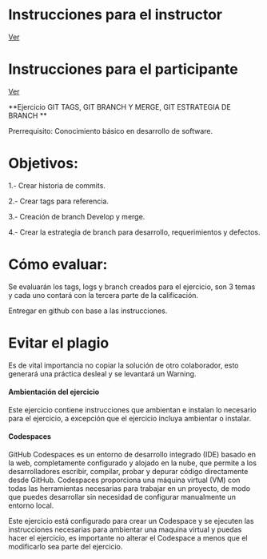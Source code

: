 # **Instrucciones para el instructor**
[Ver](Instrucciones/Readme_instructor.md)


# **Instrucciones para el participante**
[Ver](Instrucciones/Readme_participante.md)



**Ejercicio GIT TAGS, GIT BRANCH Y MERGE, GIT ESTRATEGIA DE BRANCH **

Prerrequisito: Conocimiento básico en desarrollo de software.

# **Objetivos:**
1.- Crear historia de commits.

2.- Crear tags para referencia. 

3.- Creación de branch Develop y merge.

4.- Crear la estrategia de branch para desarrollo, requerimientos y defectos.

# **Cómo evaluar:**
Se evaluarán los tags, logs y branch creados para el ejercicio, son 3 temas y cada uno contará con la tercera parte de la calificación.

Entregar en github con base a las instrucciones.

# Evitar el plagio
Es de vital importancia no copiar la solución de otro colaborador, esto generará una práctica desleal y se levantará un Warning.


#### Ambientación del ejercicio 
Este ejercicio contiene instrucciones que ambientan e instalan lo necesario para el ejercicio, a excepción que el ejercicio incluya ambientar o instalar.


#### Codespaces

GitHub Codespaces es un entorno de desarrollo integrado (IDE) basado en la web, completamente configurado y alojado en la nube, que permite a los desarrolladores escribir, compilar, probar y depurar código directamente desde GitHub. Codespaces proporciona una máquina virtual (VM) con todas las herramientas necesarias para trabajar en un proyecto, de modo que puedes desarrollar sin necesidad de configurar manualmente un entorno local.

Este ejercicio está configurado para crear un Codespace y se ejecuten las instrucciones necesarias para ambientar una maquina virtual y puedas hacer el ejercicio, es importante no alterar el Codespace a menos que el modificarlo sea parte del ejercicio.
